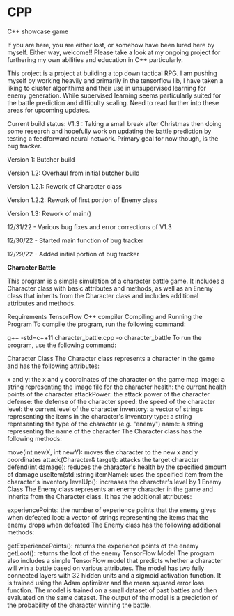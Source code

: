 # CPP
C++ showcase game

If you are here, you are either lost, or somehow have been lured here by myself. Either way, welcome!! Please take a look at my ongoing project for furthering my own abilities and education in C++ particularly. 

This project is a project at building a top down tactical RPG. I am pushing myself by working heavily and primarily in the tensorflow lib, I have taken a liking to cluster algorithims and their use in unsupervised learning for enemy generation. While supervised learning seems particularly suited for the battle prediction and difficulty scaling. Need to read further into these areas for upcoming updates. 

Current build status: V1.3 : Taking a small break after Christmas then doing some research and hopefully work on updating the battle prediction by testing a feedforward neural network. Primary goal for now though, is the bug tracker. 


Version 1: Butcher build

Version 1.2: Overhaul from initial butcher build

Version 1.2.1: Rework of Character class

Version 1.2.2: Rework of first portion of Enemy class

Version 1.3: Rework of main()

12/31/22 - Various bug fixes and error corrections of V1.3

12/30/22 - Started main function of bug tracker

12/29/22 - Added initial portion of bug tracker


**Character Battle**

This program is a simple simulation of a character battle game. It includes a Character class with basic attributes and methods, as well as an Enemy class that inherits from the Character class and includes additional attributes and methods.

Requirements
TensorFlow
C++ compiler
Compiling and Running the Program
To compile the program, run the following command:

g++ -std=c++11 character_battle.cpp -o character_battle
To run the program, use the following command:



Character Class
The Character class represents a character in the game and has the following attributes:

x and y: the x and y coordinates of the character on the game map
image: a string representing the image file for the character
health: the current health points of the character
attackPower: the attack power of the character
defense: the defense of the character
speed: the speed of the character
level: the current level of the character
inventory: a vector of strings representing the items in the character's inventory
type: a string representing the type of the character (e.g. "enemy")
name: a string representing the name of the character
The Character class has the following methods:

move(int newX, int newY): moves the character to the new x and y coordinates
attack(Character& target): attacks the target character
defend(int damage): reduces the character's health by the specified amount of damage
useItem(std::string itemName): uses the specified item from the character's inventory
levelUp(): increases the character's level by 1
Enemy Class
The Enemy class represents an enemy character in the game and inherits from the Character class. It has the additional attributes:

experiencePoints: the number of experience points that the enemy gives when defeated
loot: a vector of strings representing the items that the enemy drops when defeated
The Enemy class has the following additional methods:

getExperiencePoints(): returns the experience points of the enemy
getLoot(): returns the loot of the enemy
TensorFlow Model
The program also includes a simple TensorFlow model that predicts whether a character will win a battle based on various attributes. The model has two fully connected layers with 32 hidden units and a sigmoid activation function. It is trained using the Adam optimizer and the mean squared error loss function. The model is trained on a small dataset of past battles and then evaluated on the same dataset. The output of the model is a prediction of the probability of the character winning the battle.
